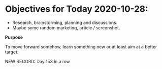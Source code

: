 # Objectives for Today 2020-10-28:

- Research, brainstorming, planning and discussions.
- Maybe some random marketing, article / screenshot.

**Purpose**

To move forward somehow, learn something new or at least aim at a better target.

NEW RECORD: Day 153 in a row
